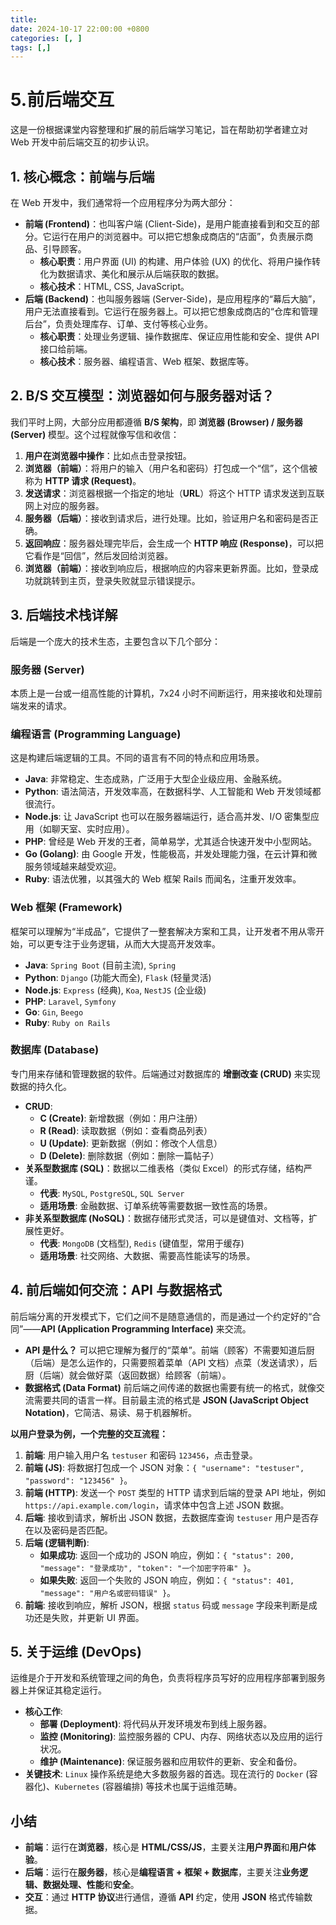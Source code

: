 ```yaml
---
title: 
date: 2024-10-17 22:00:00 +0800
categories: [, ]
tags: [,]
---
```


# 5.前后端交互

这是一份根据课堂内容整理和扩展的前后端学习笔记，旨在帮助初学者建立对 Web 开发中前后端交互的初步认识。

## 1. 核心概念：前端与后端

在 Web 开发中，我们通常将一个应用程序分为两大部分：

- **前端 (Frontend)**：也叫客户端 (Client-Side)，是用户能直接看到和交互的部分。它运行在用户的浏览器中。可以把它想象成商店的“店面”，负责展示商品、引导顾客。
  - **核心职责**：用户界面 (UI) 的构建、用户体验 (UX) 的优化、将用户操作转化为数据请求、美化和展示从后端获取的数据。
  - **核心技术**：HTML, CSS, JavaScript。
- **后端 (Backend)**：也叫服务器端 (Server-Side)，是应用程序的“幕后大脑”，用户无法直接看到。它运行在服务器上。可以把它想象成商店的“仓库和管理后台”，负责处理库存、订单、支付等核心业务。
  - **核心职责**：处理业务逻辑、操作数据库、保证应用性能和安全、提供 API 接口给前端。
  - **核心技术**：服务器、编程语言、Web 框架、数据库等。

## 2. B/S 交互模型：浏览器如何与服务器对话？

我们平时上网，大部分应用都遵循 **B/S 架构**，即 **浏览器 (Browser) / 服务器 (Server)** 模型。这个过程就像写信和收信：

1. **用户在浏览器中操作**：比如点击登录按钮。
2. **浏览器（前端）**：将用户的输入（用户名和密码）打包成一个“信”，这个信被称为 **HTTP 请求 (Request)**。
3. **发送请求**：浏览器根据一个指定的地址（**URL**）将这个 HTTP 请求发送到互联网上对应的服务器。
4. **服务器（后端）**：接收到请求后，进行处理。比如，验证用户名和密码是否正确。
5. **返回响应**：服务器处理完毕后，会生成一个 **HTTP 响应 (Response)**，可以把它看作是“回信”，然后发回给浏览器。
6. **浏览器（前端）**：接收到响应后，根据响应的内容来更新界面。比如，登录成功就跳转到主页，登录失败就显示错误提示。

## 3. 后端技术栈详解

后端是一个庞大的技术生态，主要包含以下几个部分：

### 服务器 (Server)

本质上是一台或一组高性能的计算机，7x24 小时不间断运行，用来接收和处理前端发来的请求。

### 编程语言 (Programming Language)

这是构建后端逻辑的工具。不同的语言有不同的特点和应用场景。

- **Java**: 非常稳定、生态成熟，广泛用于大型企业级应用、金融系统。
- **Python**: 语法简洁，开发效率高，在数据科学、人工智能和 Web 开发领域都很流行。
- **Node.js**: 让 JavaScript 也可以在服务器端运行，适合高并发、I/O 密集型应用（如聊天室、实时应用）。
- **PHP**: 曾经是 Web 开发的王者，简单易学，尤其适合快速开发中小型网站。
- **Go (Golang)**: 由 Google 开发，性能极高，并发处理能力强，在云计算和微服务领域越来越受欢迎。
- **Ruby**: 语法优雅，以其强大的 Web 框架 Rails 而闻名，注重开发效率。

### Web 框架 (Framework)

框架可以理解为“半成品”，它提供了一整套解决方案和工具，让开发者不用从零开始，可以更专注于业务逻辑，从而大大提高开发效率。

- **Java**: `Spring Boot` (目前主流), `Spring`
- **Python**: `Django` (功能大而全), `Flask` (轻量灵活)
- **Node.js**: `Express` (经典), `Koa`, `NestJS` (企业级)
- **PHP**: `Laravel`, `Symfony`
- **Go**: `Gin`, `Beego`
- **Ruby**: `Ruby on Rails`

### 数据库 (Database)

专门用来存储和管理数据的软件。后端通过对数据库的 **增删改查 (CRUD)** 来实现数据的持久化。

- **CRUD**:
  - **C (Create)**: 新增数据（例如：用户注册）
  - **R (Read)**: 读取数据（例如：查看商品列表）
  - **U (Update)**: 更新数据（例如：修改个人信息）
  - **D (Delete)**: 删除数据（例如：删除一篇帖子）
- **关系型数据库 (SQL)**：数据以二维表格（类似 Excel）的形式存储，结构严谨。
  - **代表**: `MySQL`, `PostgreSQL`, `SQL Server`
  - **适用场景**: 金融数据、订单系统等需要数据一致性高的场景。
- **非关系型数据库 (NoSQL)**：数据存储形式灵活，可以是键值对、文档等，扩展性更好。
  - **代表**: `MongoDB` (文档型), `Redis` (键值型，常用于缓存)
  - **适用场景**: 社交网络、大数据、需要高性能读写的场景。

## 4. 前后端如何交流：API 与数据格式

前后端分离的开发模式下，它们之间不是随意通信的，而是通过一个约定好的“合同”——**API (Application Programming Interface)** 来交流。

- **API 是什么？** 可以把它理解为餐厅的“菜单”。前端（顾客）不需要知道后厨（后端）是怎么运作的，只需要照着菜单（API 文档）点菜（发送请求），后厨（后端）就会做好菜（返回数据）给顾客（前端）。
- **数据格式 (Data Format)** 前后端之间传递的数据也需要有统一的格式，就像交流需要共同的语言一样。目前最主流的格式是 **JSON (JavaScript Object Notation)**，它简洁、易读、易于机器解析。

**以用户登录为例，一个完整的交互流程：**

1. **前端**: 用户输入用户名 `testuser` 和密码 `123456`，点击登录。
2. **前端 (JS)**: 将数据打包成一个 JSON 对象：`{ "username": "testuser", "password": "123456" }`。
3. **前端 (HTTP)**: 发送一个 `POST` 类型的 HTTP 请求到后端的登录 API 地址，例如 `https://api.example.com/login`，请求体中包含上述 JSON 数据。
4. **后端**: 接收到请求，解析出 JSON 数据，去数据库查询 `testuser` 用户是否存在以及密码是否匹配。
5. **后端 (逻辑判断)**:
   - **如果成功**: 返回一个成功的 JSON 响应，例如：`{ "status": 200, "message": "登录成功", "token": "一个加密字符串" }`。
   - **如果失败**: 返回一个失败的 JSON 响应，例如：`{ "status": 401, "message": "用户名或密码错误" }`。
6. **前端**: 接收到响应，解析 JSON，根据 `status` 码或 `message` 字段来判断是成功还是失败，并更新 UI 界面。

## 5. 关于运维 (DevOps)

运维是介于开发和系统管理之间的角色，负责将程序员写好的应用程序部署到服务器上并保证其稳定运行。

- **核心工作**:
  - **部署 (Deployment)**: 将代码从开发环境发布到线上服务器。
  - **监控 (Monitoring)**: 监控服务器的 CPU、内存、网络状态以及应用的运行状况。
  - **维护 (Maintenance)**: 保证服务器和应用软件的更新、安全和备份。
- **关键技术**: `Linux` 操作系统是绝大多数服务器的首选。现在流行的 `Docker` (容器化)、`Kubernetes` (容器编排) 等技术也属于运维范畴。

## 小结

- **前端**：运行在**浏览器**，核心是 **HTML/CSS/JS**，主要关注**用户界面**和**用户体验**。
- **后端**：运行在**服务器**，核心是**编程语言 + 框架 + 数据库**，主要关注**业务逻辑、数据处理、性能**和**安全**。
- **交互**：通过 **HTTP 协议**进行通信，遵循 **API** 约定，使用 **JSON** 格式传输数据。

